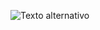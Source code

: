 
![Texto alternativo](https://github.com/HecFranco/Apuntes/blob/master/PHP/img/MySQL_Workbench_Visual_Design_Linux.gif)

